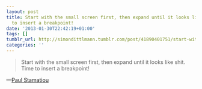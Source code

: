 ```yaml
---
layout: post
title: Start with the small screen first, then expand until it looks like shit. Time
  to insert a breakpoint!
date: '2013-01-30T22:42:19+01:00'
tags: []
tumblr_url: http://simondittlmann.tumblr.com/post/41890401751/start-with-the-small-screen-first-then-expand
categories: ''
---
```

<blockquote>Start with the small screen first, then expand until it looks like shit. Time to insert a breakpoint!</blockquote>&#8212;<a href="http://paulstamatiou.com/responsive-retina-blog-development-part-1">Paul Stamatiou</a>
